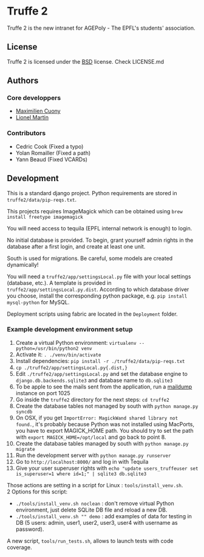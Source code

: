 Truffe 2
========

Truffe 2 is the new intranet for AGEPoly - The EPFL's students' association.

## License

Truffe 2 is licensed under the [BSD](http://opensource.org/licenses/BSD-2-Clause) license. Check LICENSE.md

## Authors

### Core developpers

* [Maximilien Cuony](https://github.com/the-glu)
* [Lionel Martin](https://github.com/lionel-martin)

### Contributors

* Cedric Cook (Fixed a typo)
* Yolan Romailler (Fixed a path)
* Yann Beaud (Fixed VCARDs)

## Development

This is a standard django project. Python requirements are stored in `truffe2/data/pip-reqs.txt`.

This projects requires ImageMagick which can be obtained using `brew install freetype imagemagick`

You will need access to tequila (EPFL internal network is enough) to login.

No initial database is provided. To begin, grant yourself admin rights in the database after a first login, and create at least one unit.

South is used for migrations. Be careful, some models are created dynamically!

You will need a `truffe2/app/settingsLocal.py` file with your local settings (database, etc.). A template is provided in `truffe2/app/settingsLocal.py.dist`. According to which database driver you choose, install the corresponding python package, e.g. `pip install mysql-python` for MySQL.

Deployment scripts using fabric are located in the `Deployment` folder.

### Example development environment setup

1. Create a virtual Python environment: `virtualenv --python=/usr/bin/python2 venv`
2. Activate it: `. ./venv/bin/activate`
3. Install dependencies: `pip install -r ./truffe2/data/pip-reqs.txt`
4. `cp ./truffe2/app/settingsLocal.py{.dist,}`
5. Edit `./truffe2/app/settingsLocal.py` and set the database engine to `django.db.backends.sqlite3` and database name to `db.sqlite3`
6. To be apple to see the mails sent from the application, run a [maildump](https://pypi.python.org/pypi/maildump) instance on port 1025
7. Go inside the `truffe2` directory for the next steps: `cd truffe2`
8. Create the database tables not managed by south with `python manage.py syncdb`
9. On OSX, if you get `ImportError: MagickWand shared library not found.`, it's probably because Python was not installed using MacPorts, you have to export MAGICK_HOME path. You should try to set the path with `export MAGICK_HOME=/opt/local` and go back to point 8.
10. Create the database tables managed by south with `python manage.py migrate`
11. Run the development server with `python manage.py runserver`
12. Go to `http://localhost:8000/` and log in with Tequila
13. Give your user superuser rights with `echo "update users_truffeuser set is_superuser=1 where id=1;" | sqlite3 db.sqlite3`

Those actions are setting in a script for Linux : `tools/install_venv.sh`.  
2 Options for this script:
 - `./tools/install_venv.sh noclean` : don't remove virtual Python environment, just delete SQLite DB file and reload a new DB.  
 - `./tools/install_venv.sh "" demo` : add examples of data for testing in DB (5 users: admin, user1, user2, user3, user4 with username as password).  

A new script, `tools/run_tests.sh`, allows to launch tests with code coverage.  
